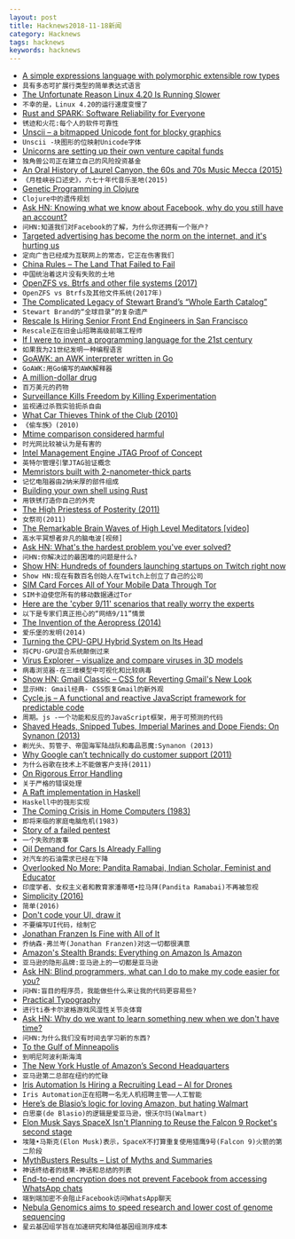 ```yaml
---
layout: post
title: Hacknews2018-11-18新闻
category: Hacknews
tags: hacknews
keywords: hacknews
---
```




- [A simple expressions language with polymorphic extensible row types](https://github.com/willtim/Expresso)
- `具有多态可扩展行类型的简单表达式语言`
- [The Unfortunate Reason Linux 4.20 Is Running Slower](https://www.phoronix.com/scan.php?page=article&amp;item=linux-420-bisect&amp;num=1)
- `不幸的是，Linux 4.20的运行速度变慢了`
- [Rust and SPARK: Software Reliability for Everyone](https://www.electronicdesign.com/industrial/rust-and-spark-software-reliability-everyone)
- `锈迹和火花:每个人的软件可靠性`
- [Unscii – a bitmapped Unicode font for blocky graphics](http://pelulamu.net/unscii/)
- `Unscii -块图形的位映射Unicode字体`
- [Unicorns are setting up their own venture capital funds](https://www.bloomberg.com/opinion/articles/2018-11-15/unicorns-starting-their-own-vcs-welcome-to-peak-tech)
- `独角兽公司正在建立自己的风险投资基金`
- [An Oral History of Laurel Canyon, the 60s and 70s Music Mecca (2015)](https://www.vanityfair.com/culture/2015/02/laurel-canyon-music-scene)
- `《月桂峡谷口述史》，六七十年代音乐圣地(2015)`
- [Genetic Programming in Clojure](https://sulami.github.io/posts/genetic-programming-in-clojure/)
- `Clojure中的遗传规划`
- [Ask HN: Knowing what we know about Facebook, why do you still have an account?](item?id=18481016)
- `问HN:知道我们对Facebook的了解，为什么你还拥有一个账户?`
- [Targeted advertising has become the norm on the internet, and it&#39;s hurting us](https://motherboard.vice.com/en_us/article/xwjden/targeted-advertising-is-ruining-the-internet-and-breaking-the-world)
- `定向广告已经成为互联网上的常态，它正在伤害我们`
- [China Rules – The Land That Failed to Fail](https://www.nytimes.com/interactive/2018/11/18/world/asia/china-rules.html)
- `中国统治着这片没有失败的土地`
- [OpenZFS vs. Btrfs and other file systems (2017)](https://www.ixsystems.com/blog/open-zfs-vs-btrfs/)
- `OpenZFS vs Btrfs及其他文件系统(2017年)`
- [The Complicated Legacy of Stewart Brand’s “Whole Earth Catalog”](https://www.newyorker.com/news/letter-from-silicon-valley/the-complicated-legacy-of-stewart-brands-whole-earth-catalog)
- `Stewart Brand的“全球目录”的复杂遗产`
- [Rescale Is Hiring Senior Front End Engineers in San Francisco](https://jobs.lever.co/rescale/db57778b-268d-473d-9edf-111fb843265a?lever-origin=applied&amp;lever-source%5B%5D=Hacker%20News)
- `Rescale正在旧金山招聘高级前端工程师`
- [If I were to invent a programming language for the 21st century](https://wordsandbuttons.online/if_i_were_to_invent_a_programming_language_for_the_21st_century.html)
- `如果我为21世纪发明一种编程语言`
- [GoAWK: an AWK interpreter written in Go](https://benhoyt.com/writings/goawk/)
- `GoAWK:用Go编写的AWK解释器`
- [A million-dollar drug](https://newsinteractives.cbc.ca/longform/glybera)
- `百万美元的药物`
- [Surveillance Kills Freedom by Killing Experimentation](https://www.wired.com/story/mcsweeneys-excerpt-the-right-to-experiment/)
- `监视通过杀戮实验扼杀自由`
- [What Car Thieves Think of the Club (2010)](http://freakonomics.com/2010/06/08/what-car-thieves-think-of-the-club/)
- `《偷车族》(2010)`
- [Mtime comparison considered harmful](https://apenwarr.ca/log/20181113)
- `时光网比较被认为是有害的`
- [Intel Management Engine JTAG Proof of Concept](https://github.com/ptresearch/IntelTXE-PoC)
- `英特尔管理引擎JTAG验证概念`
- [Memristors built with 2-nanometer-thick parts](https://arstechnica.com/science/2018/11/memristors-built-with-2-nanometer-thick-parts/)
- `记忆电阻器由2纳米厚的部件组成`
- [Building your own shell using Rust](https://www.joshmcguigan.com/blog/build-your-own-shell-rust/)
- `用铁锈打造你自己的外壳`
- [The High Priestess of Posterity (2011)](https://www.outsideonline.com/1825881/high-priestess-posterity)
- `女祭司(2011)`
- [The Remarkable Brain Waves of High Level Meditators [video]](https://kottke.org/18/11/the-remarkable-brain-waves-of-high-level-meditators)
- `高水平冥想者非凡的脑电波[视频]`
- [Ask HN: What&#39;s the hardest problem you&#39;ve ever solved?](item?id=18477387)
- `问HN:你解决过的最困难的问题是什么?`
- [Show HN: Hundreds of founders launching startups on Twitch right now](https://24hrstartup.com/)
- `Show HN:现在有数百名创始人在Twitch上创立了自己的公司`
- [SIM Card Forces All of Your Mobile Data Through Tor](https://motherboard.vice.com/amp/en_us/article/d3qqj7/sim-card-forces-data-through-tor-brass-horn-communications)
- `SIM卡迫使您所有的移动数据通过Tor`
- [Here are the &#39;cyber 9/11&#39; scenarios that really worry the experts](https://www.cnbc.com/2018/11/18/cyber-911-scenarios-power-outages-bank-runs-changed-data.html)
- `以下是专家们真正担心的“网络9/11”情景`
- [The Invention of the Aeropress (2014)](https://priceonomics.com/the-invention-of-the-aeropress/)
- `爱乐堡的发明(2014)`
- [Turning the CPU-GPU Hybrid System on Its Head](https://www.nextplatform.com/2018/11/16/turning-the-cpu-gpu-hybrid-system-on-its-head/)
- `将CPU-GPU混合系统颠倒过来`
- [Virus Explorer – visualize and compare viruses in 3D models](https://www.hhmi.org/biointeractive/virus-explorer)
- `病毒浏览器-在三维模型中可视化和比较病毒`
- [Show HN: Gmail Classic – CSS for Reverting Gmail&#39;s New Look](https://github.com/shellscape/gmail-classic)
- `显示HN: Gmail经典- CSS恢复Gmail的新外观`
- [Cycle.js – A functional and reactive JavaScript framework for predictable code](https://cycle.js.org/)
- `周期。js -一个功能和反应的JavaScript框架，用于可预测的代码`
- [Shaved Heads, Snipped Tubes, Imperial Marines and Dope Fiends: On Synanon (2013)](http://www.cabinetmagazine.org/issues/48/pendle.php)
- `剃光头、剪管子、帝国海军陆战队和毒品恶魔:Synanon (2013)`
- [Why Google can’t technically do customer support (2011)](https://www.seroundtable.com/google-support-staff-limits-13916.html)
- `为什么谷歌在技术上不能做客户支持(2011)`
- [On Rigorous Error Handling](http://250bpm.com/blog:140)
- `关于严格的错误处理`
- [A Raft implementation in Haskell](https://github.com/adjoint-io/raft)
- `Haskell中的筏形实现`
- [The Coming Crisis in Home Computers (1983)](https://www.nytimes.com/1983/06/19/business/the-coming-crisis-in-home-computers.html)
- `即将来临的家庭电脑危机(1983)`
- [Story of a failed pentest](https://threader.app/thread/1063423110513418240)
- `一个失败的故事`
- [Oil Demand for Cars Is Already Falling](https://www.bloomberg.com/opinion/articles/2018-11-16/oil-demand-for-cars-and-transportation-is-already-falling)
- `对汽车的石油需求已经在下降`
- [Overlooked No More: Pandita Ramabai, Indian Scholar, Feminist and Educator](https://www.nytimes.com/2018/11/14/obituaries/pandita-ramabai-overlooked.html)
- `印度学者、女权主义者和教育家潘蒂塔•拉马拜(Pandita Ramabai)不再被忽视`
- [Simplicity (2016)](https://plato.stanford.edu/entries/simplicity/)
- `简单(2016)`
- [Don&#39;t code your UI, draw it](https://github.com/karanchahal/DoodleMaster)
- `不要编写UI代码，绘制它`
- [Jonathan Franzen Is Fine with All of It](https://www.nytimes.com/2018/06/26/magazine/jonathan-franzen-is-fine-with-all-of-it.html)
- `乔纳森·弗兰岑(Jonathan Franzen)对这一切都很满意`
- [Amazon&#39;s Stealth Brands: Everything on Amazon Is Amazon](https://www.nytimes.com/2018/11/15/style/this-is-also-amazon.html)
- `亚马逊的隐形品牌:亚马逊上的一切都是亚马逊`
- [Ask HN: Blind programmers, what can I do to make my code easier for you?](item?id=18478776)
- `问HN:盲目的程序员，我能做些什么来让我的代码更容易些?`
- [Prac­ti­cal Ty­pog­ra­phy](https://practicaltypography.com/)
- `进行­ti泰­­卡尔波格游戏风湿性关节炎­­体育`
- [Ask HN: Why do we want to learn something new when we don&#39;t have time?](item?id=18476626)
- `问HN:为什么我们没有时间去学习新的东西?`
- [To the Gulf of Minneapolis](https://streets.mn/2018/11/16/to-the-gulf-of-minneapolis/)
- `到明尼阿波利斯海湾`
- [The New York Hustle of Amazon’s Second Headquarters](https://www.newyorker.com/tech/annals-of-technology/the-new-york-hustle-of-amazons-second-headquarters)
- `亚马逊第二总部在纽约的忙碌`
- [Iris Automation Is Hiring a Recruiting Lead – AI for Drones](http://www.irisonboard.com/careers/)
- `Iris Automation正在招聘一名无人机招聘主管——人工智能`
- [Here’s de Blasio’s logic for loving Amazon, but hating Walmart](https://nypost.com/2018/11/16/heres-de-blasios-logic-for-loving-amazon-but-hating-walmart/)
- `白思豪(de Blasio)的逻辑是爱亚马逊，恨沃尔玛(Walmart)`
- [Elon Musk Says SpaceX Isn&#39;t Planning to Reuse the Falcon 9 Rocket&#39;s second stage](https://www.bloomberg.com/news/articles/2018-11-17/musk-spacex-not-planning-to-reuse-falcon-9-aims-to-speed-bfr)
- `埃隆•马斯克(Elon Musk)表示，SpaceX不打算重复使用猎鹰9号(Falcon 9)火箭的第二阶段`
- [MythBusters Results – List of Myths and Summaries](https://mythresults.com/)
- `神话终结者的结果-神话和总结的列表`
- [End-to-end encryption does not prevent Facebook from accessing WhatsApp chats](https://medium.com/@gzanon/no-end-to-end-encryption-does-not-prevent-facebook-from-accessing-whatsapp-chats-d7c6508731b2)
- `端到端加密不会阻止Facebook访问WhatsApp聊天`
- [Nebula Genomics aims to speed research and lower cost of genome sequencing](https://www.npr.org/sections/health-shots/2018/11/15/667946213/startup-offers-to-sequence-your-genome-free-of-charge-then-let-you-profit-from-i)
- `星云基因组学旨在加速研究和降低基因组测序成本`

